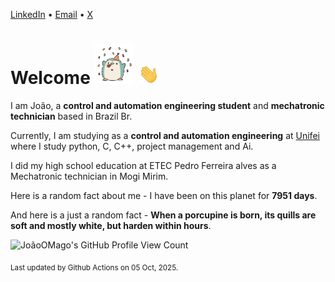 [LinkedIn](https://www.linkedin.com/in/joão-pedro-gozzoli-b95641301/) &bull;
[Email](joaopedrogozzoli@gmail.com) &bull;
[X](https://x.com/jpp12prado)

# Welcome <img src="happy.gif" height="64px" /> <img src="wave.gif" height="32px" />

I am João, a  **control and automation engineering student** and **mechatronic technician** based in Brazil Br.

Currently, I am studying as a **control and automation engineering** at [Unifei](https://unifei.edu.br) where I study python, C, C++, project management and Ai.

I did my high school education at ETEC Pedro Ferreira alves as a Mechatronic technician in Mogi Mirim.

Here is a random fact about me - I have been on this planet for **7951 days**.

And here is a just a random fact -  **When a porcupine is born, its quills are soft and mostly white, but harden within hours**.

![JoãoOMago's GitHub Profile View Count](https://komarev.com/ghpvc/?username=JoaoOMago)

<sub>Last updated by Github Actions on 05 Oct, 2025.</sub>
